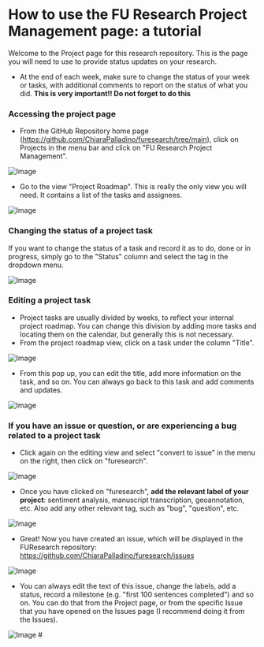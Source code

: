 # How to use the FU Research Project Management page: a tutorial

Welcome to the Project page for this research repository. This is the page you will need to use to provide status updates on your research. 

* At the end of each week, make sure to change the status of your week or tasks, with additional comments to report on the status of what you did. **This is very important!! Do not forget to do this**

### Accessing the project page 

* From the GitHub Repository home page (https://github.com/ChiaraPalladino/furesearch/tree/main), click on Projects in the menu bar and click on "FU Research Project Management".

![Image](https://github.com/users/ChiaraPalladino/projects/6/assets/15249889/85259df8-c51d-4f3e-9753-2b82b9a8f5aa)

* Go to the view "Project Roadmap". This is really the only view you will need. It contains a list of the tasks and assignees. 

![Image](https://github.com/users/ChiaraPalladino/projects/6/assets/15249889/5acd8a5f-53ba-4dd5-bd87-b7303d3a5743)

### Changing the status of a project task

If you want to change the status of a task and record it as to do, done or in progress, simply go to the "Status" column and select the tag in the dropdown menu. 

![Image](https://github.com/users/ChiaraPalladino/projects/6/assets/15249889/b3d4d00d-d4fb-4439-99be-500309dee87c)

### Editing a project task 

* Project tasks are usually divided by weeks, to reflect your internal project roadmap. You can change this division by adding more tasks and locating them on the calendar, but generally this is not necessary. 
* From the project roadmap view, click on a task under the column "Title".

![Image](https://github.com/users/ChiaraPalladino/projects/6/assets/15249889/d5f825ef-bc9f-4c1e-a5b8-e56dc812bbe2)

* From this pop up, you can edit the title, add more information on the task, and so on. You can always go back to this task and add comments and updates. 

![Image](https://github.com/users/ChiaraPalladino/projects/6/assets/15249889/ad563ac5-a627-4f26-aabe-ebc914ad3565)

### If you have an issue or question, or are experiencing a bug related to a project task 

* Click again on the editing view and select "convert to issue" in the menu on the right, then click on "furesearch". 

![Image](https://github.com/users/ChiaraPalladino/projects/6/assets/15249889/53a303b7-7c20-442b-8d20-66c6bf3ada4d)

* Once you have clicked on "furesearch", **add the relevant label of your project**: sentiment analysis, manuscript transcription, geoannotation, etc. Also add any other relevant tag, such as "bug", "question", etc. 

![Image](https://github.com/users/ChiaraPalladino/projects/6/assets/15249889/9a279266-c403-49c0-981c-591defe31193)

* Great! Now you have created an issue, which will be displayed in the FUResearch repository: https://github.com/ChiaraPalladino/furesearch/issues 

![Image](https://github.com/users/ChiaraPalladino/projects/6/assets/15249889/53b33f37-09c6-44c5-89f7-67cca62a32e7)

* You can always edit the text of this issue, change the labels, add a status, record a milestone (e.g. "first 100 sentences completed") and so on. You can do that from the Project page, or from the specific Issue that you have opened on the Issues page (I recommend doing it from the Issues). 

![Image](https://github.com/users/ChiaraPalladino/projects/6/assets/15249889/0a17b8a2-74a8-4058-9459-04df2bd98bc1) #
